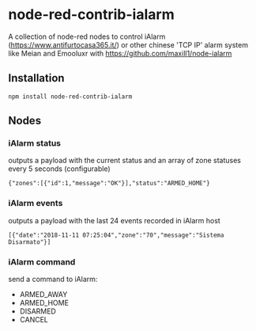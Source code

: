 # node-red-contrib-ialarm
A collection of node-red nodes to control iAlarm (https://www.antifurtocasa365.it/) or other chinese 'TCP IP' alarm system like Meian and Emooluxr with https://github.com/maxill1/node-ialarm

## Installation
```
npm install node-red-contrib-ialarm
```

##  Nodes
### iAlarm status
outputs a payload with the current status and an array of zone statuses every 5 seconds (configurable)

```
{"zones":[{"id":1,"message":"OK"}],"status":"ARMED_HOME"}
```

### iAlarm events
outputs a payload with the last 24 events recorded in iAlarm host

```
[{"date":"2018-11-11 07:25:04","zone":"70","message":"Sistema Disarmato"}]
```

### iAlarm command
send a command to iAlarm:
- ARMED_AWAY
- ARMED_HOME
- DISARMED
- CANCEL
